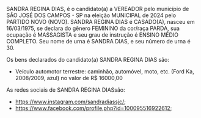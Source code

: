 SANDRA REGINA DIAS, é o candidato(a) a VEREADOR pelo município de SÃO JOSÉ DOS CAMPOS - SP na eleição MUNICIPAL de 2024 pelo PARTIDO NOVO (NOVO). SANDRA REGINA DIAS é CASADO(A), nasceu em 16/03/1975, se declara do gênero FEMININO da cor/raça PARDA, sua ocupação é MASSAGISTA e seu grau de instrução é ENSINO MÉDIO COMPLETO. Seu nome de urna é SANDRA DIAS, e seu número de urna é 30.

Os bens declarados do candidato(a) SANDRA REGINA DIAS são: 
- Veículo automotor terrestre: caminhão, automóvel, moto, etc. (Ford Ka, 2008/2009, azul) no valor de R$ 16000,00

As redes sociais de SANDRA REGINA DIASsão:
- https://www.instagram.com/sandradiassjc/;
- https://www.facebook.com/profile.php?id=100095516922612;